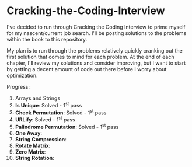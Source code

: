 # Cracking-the-Coding-Interview
I've decided to run through Cracking the Coding Interview to prime myself for my nascent/current job search. I'll be posting solutions to the problems within the book to this repository.

My plan is to run through the problems relatively quickly cranking out the first solution that comes to mind for each problem. At the end of each chapter, I'll review my solutions and consider improving, but I want to start by getting a decent amount of code out there before I worry about optimization.

Progress:

1. Arrays and Strings
  1. **Is Unique**:  Solved - 1<sup>st</sup> pass
  2. **Check Permutation**: Solved - 1<sup>st</sup> pass
  3. **URLify**: Solved - 1<sup>st</sup> pass
  4. **Palindrome Permutation**: Solved - 1<sup>st</sup> pass
  5. **One Away**:
  6. **String Compression**:
  7. **Rotate Matrix**:
  8. **Zero Matrix**:
  9. **String Rotation**:
